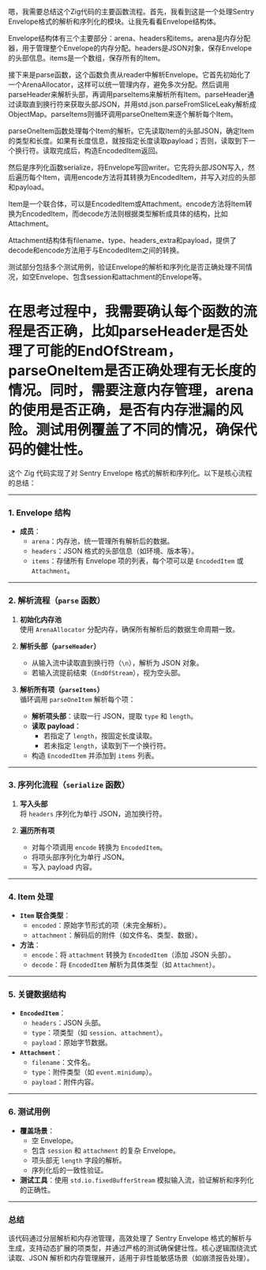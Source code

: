 嗯，我需要总结这个Zig代码的主要函数流程。首先，我看到这是一个处理Sentry Envelope格式的解析和序列化的模块。让我先看看Envelope结构体。

Envelope结构体有三个主要部分：arena、headers和items。arena是内存分配器，用于管理整个Envelope的内存分配。headers是JSON对象，保存Envelope的头部信息。items是一个数组，保存所有的Item。

接下来是parse函数，这个函数负责从reader中解析Envelope。它首先初始化了一个ArenaAllocator，这样可以统一管理内存，避免多次分配。然后调用parseHeader来解析头部，再调用parseItems来解析所有Item。parseHeader通过读取直到换行符来获取头部JSON，并用std.json.parseFromSliceLeaky解析成ObjectMap。parseItems则循环调用parseOneItem来逐个解析每个Item。

parseOneItem函数处理每个Item的解析。它先读取Item的头部JSON，确定Item的类型和长度。如果有长度信息，就按指定长度读取payload；否则，读取到下一个换行符。读取完成后，构造EncodedItem返回。

然后是序列化函数serialize，将Envelope写回writer。它先将头部JSON写入，然后遍历每个Item，调用encode方法将其转换为EncodedItem，并写入对应的头部和payload。

Item是一个联合体，可以是EncodedItem或Attachment。encode方法将Item转换为EncodedItem，而decode方法则根据类型解析成具体的结构，比如Attachment。

Attachment结构体有filename、type、headers_extra和payload，提供了decode和encode方法用于与EncodedItem之间的转换。

测试部分包括多个测试用例，验证Envelope的解析和序列化是否正确处理不同情况，如空Envelope、包含session和attachment的Envelope等。

在思考过程中，我需要确认每个函数的流程是否正确，比如parseHeader是否处理了可能的EndOfStream，parseOneItem是否正确处理有无长度的情况。同时，需要注意内存管理，arena的使用是否正确，是否有内存泄漏的风险。测试用例覆盖了不同的情况，确保代码的健壮性。
================================================
这个 Zig 代码实现了对 Sentry Envelope 格式的解析和序列化。以下是核心流程的总结：

---

### **1. Envelope 结构**
- **成员**：
  - `arena`：内存池，统一管理所有解析后的数据。
  - `headers`：JSON 格式的头部信息（如环境、版本等）。
  - `items`：存储所有 Envelope 项的列表，每个项可以是 `EncodedItem` 或 `Attachment`。

---

### **2. 解析流程（`parse` 函数）**
1. **初始化内存池**  
   使用 `ArenaAllocator` 分配内存，确保所有解析后的数据生命周期一致。

2. **解析头部（`parseHeader`）**  
   - 从输入流中读取直到换行符（`\n`），解析为 JSON 对象。
   - 若输入流提前结束（`EndOfStream`），视为空头部。

3. **解析所有项（`parseItems`）**  
   循环调用 `parseOneItem` 解析每个项：
   - **解析项头部**：读取一行 JSON，提取 `type` 和 `length`。
   - **读取 payload**：
     - 若指定了 `length`，按固定长度读取。
     - 若未指定 `length`，读取到下一个换行符。
   - 构造 `EncodedItem` 并添加到 `items` 列表。

---

### **3. 序列化流程（`serialize` 函数）**
1. **写入头部**  
   将 `headers` 序列化为单行 JSON，追加换行符。

2. **遍历所有项**  
   - 对每个项调用 `encode` 转换为 `EncodedItem`。
   - 将项头部序列化为单行 JSON。
   - 写入 payload 内容。

---

### **4. Item 处理**
- **`Item` 联合类型**：
  - `encoded`：原始字节形式的项（未完全解析）。
  - `attachment`：解码后的附件（如文件名、类型、数据）。
- **方法**：
  - `encode`：将 `attachment` 转换为 `EncodedItem`（添加 JSON 头部）。
  - `decode`：将 `EncodedItem` 解析为具体类型（如 `Attachment`）。

---

### **5. 关键数据结构**
- **`EncodedItem`**：
  - `headers`：JSON 头部。
  - `type`：项类型（如 `session`、`attachment`）。
  - `payload`：原始字节数据。
- **`Attachment`**：
  - `filename`：文件名。
  - `type`：附件类型（如 `event.minidump`）。
  - `payload`：附件内容。

---

### **6. 测试用例**
- **覆盖场景**：
  - 空 Envelope。
  - 包含 `session` 和 `attachment` 的复杂 Envelope。
  - 项头部无 `length` 字段的解析。
  - 序列化后的一致性验证。
- **测试工具**：使用 `std.io.fixedBufferStream` 模拟输入流，验证解析和序列化的正确性。

---

### **总结**
该代码通过分层解析和内存池管理，高效处理了 Sentry Envelope 格式的解析与生成，支持动态扩展的项类型，并通过严格的测试确保健壮性。核心逻辑围绕流式读取、JSON 解析和内存管理展开，适用于非性能敏感场景（如崩溃报告处理）。